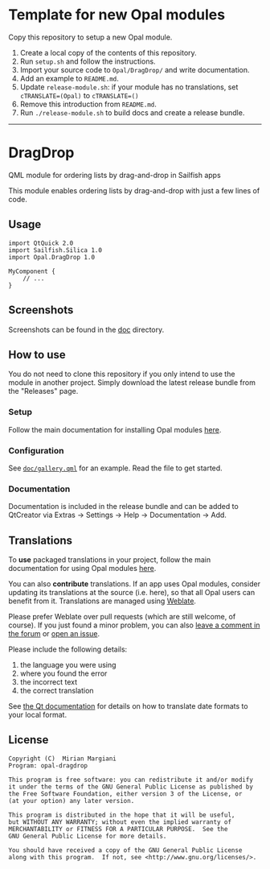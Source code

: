 <!--
SPDX-FileCopyrightText: 2023-2024 Mirian Margiani
SPDX-License-Identifier: GFDL-1.3-or-later
-->

# Template for new Opal modules

Copy this repository to setup a new Opal module.

1. Create a local copy of the contents of this repository.
2. Run `setup.sh` and follow the instructions.
3. Import your source code to `Opal/DragDrop/` and write documentation.
4. Add an example to `README.md`.
5. Update `release-module.sh`: if your module has no translations, set `cTRANSLATE=(Opal)` to `cTRANSLATE=()`
5. Remove this introduction from `README.md`.
6. Run `./release-module.sh` to build docs and create a release bundle.

<hr>

# DragDrop

QML module for ordering lists by drag-and-drop in Sailfish apps

This module enables ordering lists by drag-and-drop with just a few lines of code.


## Usage

```{qml}
import QtQuick 2.0
import Sailfish.Silica 1.0
import Opal.DragDrop 1.0

MyComponent {
    // ...
}
```

## Screenshots

Screenshots can be found in the [doc](doc/) directory.

## How to use

You do not need to clone this repository if you only intend to use the module in
another project. Simply download the latest release bundle from the "Releases" page.

### Setup

Follow the main documentation for installing Opal modules
[here](https://github.com/Pretty-SFOS/opal/blob/main/README.md#using-opal).

### Configuration

See [`doc/gallery.qml`](doc/gallery.qml) for an example. Read the file to get
started.

### Documentation

Documentation is included in the release bundle and can be added to
QtCreator via Extras → Settings → Help → Documentation → Add.

## Translations

To **use** packaged translations in your project, follow the main documentation for
using Opal modules [here](https://github.com/Pretty-SFOS/opal#using-opal).

You can also **contribute** translations. If an app uses Opal modules, consider
updating its translations at the source (i.e. here), so that all Opal users can
benefit from it. Translations are managed using
[Weblate](https://hosted.weblate.org/projects/opal).

Please prefer Weblate over pull requests (which are still welcome, of course).
If you just found a minor problem, you can also
[leave a comment in the forum](https://forum.sailfishos.org/t/opal-qml-components-for-app-development/15801)
or [open an issue](https://github.com/Pretty-SFOS/opal/issues/new).

Please include the following details:

1. the language you were using
2. where you found the error
3. the incorrect text
4. the correct translation

See [the Qt documentation](https://doc.qt.io/qt-5/qml-qtqml-date.html#details) for
details on how to translate date formats to your local format.

## License

    Copyright (C)  Mirian Margiani
    Program: opal-dragdrop

    This program is free software: you can redistribute it and/or modify
    it under the terms of the GNU General Public License as published by
    the Free Software Foundation, either version 3 of the License, or
    (at your option) any later version.

    This program is distributed in the hope that it will be useful,
    but WITHOUT ANY WARRANTY; without even the implied warranty of
    MERCHANTABILITY or FITNESS FOR A PARTICULAR PURPOSE.  See the
    GNU General Public License for more details.

    You should have received a copy of the GNU General Public License
    along with this program.  If not, see <http://www.gnu.org/licenses/>.

